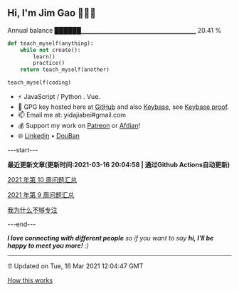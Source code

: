 
<h2>Hi, I'm Jim Gao 👋👨‍💻</h2>

Annual balance    ██████▁▁▁▁▁▁▁▁▁▁▁▁▁▁▁▁▁▁▁▁▁▁▁▁   20.41 %

```python
def teach_myself(anything):
    while not create():
        learn()
        practice()
    return teach_myself(another)

teach_myself(coding)
```

- ⚡ JavaScript / Python . Vue.
- 🔑 GPG key hosted here at [GitHub](https://github.com/tianheg.gpg) and also [Keybase](https://keybase.io/yidajiabei/pgp_keys.asc), see [Keybase proof](https://gist.github.com/tianheg/1ce40c3e06eddab6bc72b87cc26ec067).
- 📫 Email me at: yidajiabei#gmail.com
- 💰 Support my work on [Patreon](https://www.patreon.com/tianheg) or [Afdian](https://afdian.net/@yidajiabei)!
- 🌐 [Linkedin](https://www.linkedin.com/in/tianheg/) &bull; [DouBan](https://www.douban.com/people/yidajiabei/)

---start---

**最近更新文章(更新时间:2021-03-16 20:04:58 | 通过Github Actions自动更新)**

[2021 年第 10 周问题汇总](https://blog.yidajiabei.xyz/posts/question-2021-10/)

[2021 年第 9 周问题汇总](https://blog.yidajiabei.xyz/posts/question-2021-9/)

[我为什么不够专注](https://blog.yidajiabei.xyz/posts/why-not-concentrate/)

---end---

<em><b>I love connecting with different people</b> so if you want to say <b>hi, I'll be happy to meet you more!</b> :)</em>

---

⏰ Updated on Tue, 16 Mar 2021 12:04:47 GMT

[How this works](https://github.com/tianheg/tianheg/issues/1)
